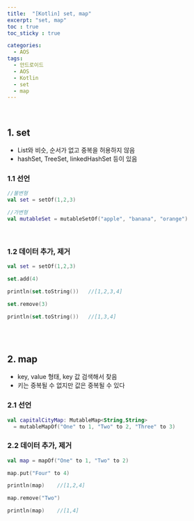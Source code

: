 ```yaml
---
title:  "[Kotlin] set, map"
excerpt: "set, map"
toc : true
toc_sticky : true

categories:
  - AOS
tags: 
  - 안드로이드 
  - AOS
  - Kotlin
  - set
  - map
---
```


<br/>

## 1. set

 - List와 비슷, 순서가 없고 중복을 허용하지 않음
 - hashSet, TreeSet, linkedHashSet 등이 있음

### 1.1 선언

```kotlin
//불변형
val set = setOf(1,2,3)

//가변형
val mutableSet = mutableSetOf("apple", "banana", "orange")
```
<br/>

### 1.2 데이터 추가, 제거

```kotlin
val set = setOf(1,2,3)

set.add(4)

println(set.toString())   //[1,2,3,4]

set.remove(3)

println(set.toString())   //[1,3,4]
```

<br/><br/>

## 2. map

 - key, value 형태, key 값 검색해서 찾음
 - 키는 중복될 수 없지만 값은 중복될 수 있다


### 2.1 선언

```kotlin
val capitalCityMap: MutableMap<String,String> 
  = mutableMapOf("One" to 1, "Two" to 2, "Three" to 3)
```

### 2.2 데이터 추가, 제거

```kotlin
val map = mapOf("One" to 1, "Two" to 2)

map.put("Four" to 4)

println(map)    //[1,2,4]

map.remove("Two")

println(map)    //[1,4]
```

<br/>


